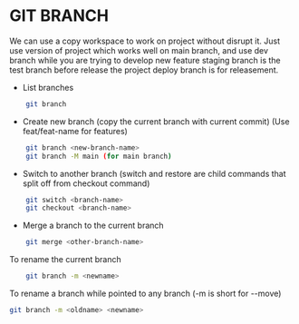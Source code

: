 # GIT BRANCH

We can use a copy workspace to work on project without disrupt it.
Just use version of project which works well on main branch,
and use dev branch while you are trying to develop new feature
staging branch is the test branch before release the project
deploy branch is for releasement.

- List branches
``` bash
    git branch 
```

- Create new branch (copy the current branch with current commit) (Use feat/feat-name for features) 
``` bash
    git branch <new-branch-name>
    git branch -M main (for main branch)
```

- Switch to another branch (switch and restore are child commands that split off from checkout command)
``` bash
    git switch <branch-name>
    git checkout <branch-name> 
```

- Merge a branch to the current branch
``` bash
    git merge <other-branch-name>
```

To rename the current branch
``` bash
    git branch -m <newname>
```


To rename a branch while pointed to any branch (-m is short for --move)
``` bash
git branch -m <oldname> <newname>
```
